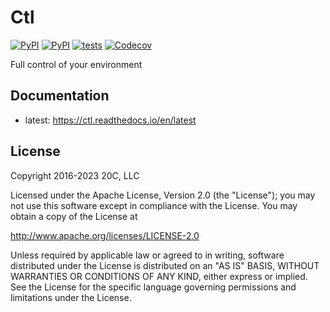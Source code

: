 
# Ctl

[![PyPI](https://img.shields.io/pypi/v/ctl.svg?maxAge=60)](https://pypi.python.org/pypi/ctl)
[![PyPI](https://img.shields.io/pypi/pyversions/ctl.svg?maxAge=600)](https://pypi.python.org/pypi/ctl)
[![tests](https://github.com/20c/ctl/actions/workflows/tests.yml/badge.svg)](https://github.com/20c/ctl/actions/workflows/tests.yml)
[![Codecov](https://img.shields.io/codecov/c/github/20c/ctl/master.svg?maxAge=60)](https://codecov.io/github/20c/ctl)

Full control of your environment

## Documentation

- latest: https://ctl.readthedocs.io/en/latest

## License

Copyright 2016-2023 20C, LLC

Licensed under the Apache License, Version 2.0 (the "License");
you may not use this software except in compliance with the License.
You may obtain a copy of the License at

   http://www.apache.org/licenses/LICENSE-2.0

Unless required by applicable law or agreed to in writing, software
distributed under the License is distributed on an "AS IS" BASIS,
WITHOUT WARRANTIES OR CONDITIONS OF ANY KIND, either express or implied.
See the License for the specific language governing permissions and
limitations under the License.
